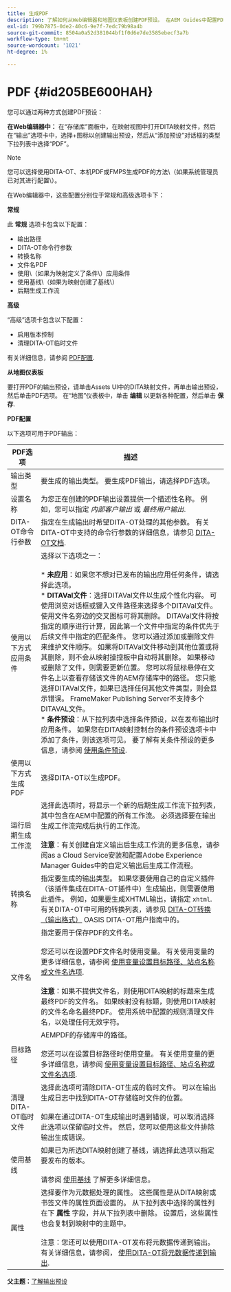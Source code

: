 ```yaml
---
title: 生成PDF
description: 了解如何从Web编辑器和地图仪表板创建PDF预设。 在AEM Guides中配置PDF输出预设。
exl-id: 799b7875-0de2-40c6-9e7f-7edc79b98a4b
source-git-commit: 8504a0a52d381044bf1f0d6e7de3585ebecf3a7b
workflow-type: tm+mt
source-wordcount: '1021'
ht-degree: 1%

---
```


# PDF {#id205BE600HAH}

您可以通过两种方式创建PDF预设：

**在Web编辑器中：** 在“存储库”面板中，在映射视图中打开DITA映射文件，然后在“输出”选项卡中，选择+图标以创建输出预设，然后从“添加预设”对话框的类型下拉列表中选择“PDF”。

>[!NOTE]
>
> 您可以选择使用DITA-OT、本机PDF或FMPS生成PDF的方法\（如果系统管理员已对其进行配置\）。

在Web编辑器中，这些配置分别位于常规和高级选项卡下：

**常规**

此 **常规** 选项卡包含以下配置：

- 输出路径
- DITA-OT命令行参数
- 转换名称
- 文件名PDF
- 使用\（如果为映射定义了条件\）应用条件
- 使用基线\（如果为映射创建了基线\）
- 后期生成工作流

**高级**

“高级”选项卡包含以下配置：

- 启用版本控制
- 清理DITA-OT临时文件

有关详细信息，请参阅 [PDF配置](#id231KIM004X1).

**从地图仪表板**

要打开PDF的输出预设，请单击Assets UI中的DITA映射文件，再单击输出预设，然后单击PDF选项。 在“地图”仪表板中，单击 **编辑** 以更新各种配置，然后单击 **保存**.

**PDF配置**

以下选项可用于PDF输出：

| PDF选项 | 描述 |
| --- | --- |
| 输出类型 | 要生成的输出类型。 要生成PDF输出，请选择PDF选项。 |
| 设置名称 | 为您正在创建的PDF输出设置提供一个描述性名称。 例如，您可以指定 _内部客户输出_ 或 _最终用户输出_. |
| DITA-OT命令行参数 | 指定在生成输出时希望DITA-OT处理的其他参数。 有关DITA-OT中支持的命令行参数的详细信息，请参见 [DITA-OT文档](https://www.dita-ot.org/). |
| 使用以下方式应用条件 | 选择以下选项之一：<br><br>* **未应用**：如果您不想对已发布的输出应用任何条件，请选择此选项。<br>* **DITAVal文件**：选择DITAVal文件以生成个性化内容。 可使用浏览对话框或键入文件路径来选择多个DITAVal文件。 使用文件名旁边的交叉图标可将其删除。 DITAVal文件将按指定的顺序进行计算，因此第一个文件中指定的条件优先于后续文件中指定的匹配条件。 您可以通过添加或删除文件来维护文件顺序。 如果将DITAVal文件移动到其他位置或将其删除，则不会从映射操控板中自动将其删除。 如果移动或删除了文件，则需要更新位置。 您可以将鼠标悬停在文件名上以查看存储该文件的AEM存储库中的路径。 您只能选择DITAVal文件，如果已选择任何其他文件类型，则会显示错误。 FrameMaker Publishing Server不支持多个DITAVAL文件。<br>* **条件预设**：从下拉列表中选择条件预设，以在发布输出时应用条件。 如果您在DITA映射控制台的条件预设选项卡中添加了条件，则该选项可见。 要了解有关条件预设的更多信息，请参阅 [使用条件预设](generate-output-use-condition-presets.md#id1825FL004PN). |
| 使用以下方式生成PDF | 选择DITA-OT以生成PDF。 |
| 运行后期生成工作流 | 选择此选项时，将显示一个新的后期生成工作流下拉列表，其中包含在AEM中配置的所有工作流。 必须选择要在输出生成工作流完成后执行的工作流。<br><br>**注意**：有关创建自定义输出后生成工作流的更多信息，请参阅as a Cloud Service安装和配置Adobe Experience Manager Guides中的自定义输出后生成工作流程。 |
| 转换名称 | 指定要生成的输出类型。 如果您要使用自己的自定义插件（该插件集成在DITA-OT插件中）生成输出，则需要使用此插件。 例如，如果要生成XHTML输出，请指定 `xhtml`. 有关DITA-OT中可用的转换列表，请参见 [DITA-OT转换（输出格式）](http://www.dita-ot.org/2.3/user-guide/AvailableTransforms.html) OASIS DITA-OT用户指南中的。 |
| 文件名 | 指定要用于保存PDF的文件名。<br><br>您还可以在设置PDF文件名时使用变量。 有关使用变量的更多详细信息，请参阅 [使用变量设置目标路径、站点名称或文件名选项](generate-output-use-variables.md#id18BUG70K05Z).<br><br>**注意**：如果不提供文件名，则使用DITA映射的标题来生成最终PDF的文件名。 如果映射没有标题，则使用DITA映射的文件名命名最终PDF。 使用系统中配置的规则清理文件名，以处理任何无效字符。 |
| 目标路径 | AEMPDF的存储库中的路径。<br><br>您还可以在设置目标路径时使用变量。 有关使用变量的更多详细信息，请参阅 [使用变量设置目标路径、站点名称或文件名选项](generate-output-use-variables.md#id18BUG70K05Z). |
| 清理DITA-OT临时文件 | 选择此选项可清除DITA-OT生成的临时文件。 可以在输出生成日志中找到DITA-OT存储临时文件的位置。<br><br>如果在通过DITA-OT生成输出时遇到错误，可以取消选择此选项以保留临时文件。 然后，您可以使用这些文件排除输出生成错误。 |
| 使用基线 | 如果已为所选DITA映射创建了基线，请选择此选项以指定要发布的版本。<br><br>请参阅 [使用基线](generate-output-use-baseline-for-publishing.md#id1825FI0J0PF) 了解更多详细信息。 |
| 属性 | 选择要作为元数据处理的属性。 这些属性是从DITA映射或书签文件的属性页面设置的。 从下拉列表中选择的属性列在下 **属性** 字段，并从下拉列表中删除。 设置后，这些属性也会复制到映射中的主题中。<br><br>注意：您还可以使用DITA-OT发布将元数据传递到输出。 有关详细信息，请参阅， [使用DITA-OT将元数据传递到输出](pass-metadata-dita-ot.md#id21BJ00QD0XA). |

**父主题：**[&#x200B;了解输出预设](generate-output-understand-presets.md)
